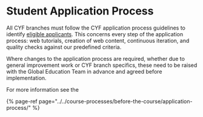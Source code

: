 # Student Application Process

All CYF branches must follow the CYF application process guidelines to identify [eligible applicants](https://docs.codeyourfuture.io/course-processes/before-the-course/course-eligibility). This concerns every step of the application process: web tutorials, creation of web content, continuous iteration, and quality checks against our predefined criteria.

Where changes to the application process are required, whether due to general improvement work or CYF branch specifics, these need to be raised with the Global Education Team in advance and agreed before implementation.

For more information see the

{% page-ref page="../../course-processes/before-the-course/application-process/" %}

